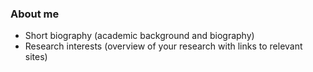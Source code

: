 ### About me

- Short biography (academic background and biography)
- Research interests (overview of your research with links to relevant sites)
